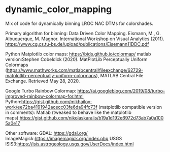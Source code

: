 # dynamic_color_mapping
Mix of code for dynamically binning LROC NAC DTMs for colorshades.

Primary algorithm for binning:
Data Driven Color Mapping. Eismann, M., G. Albuquerque, M. Magnor. International Workshop on Visual Analytics (2011). https://www.cg.cs.tu-bs.de/upload/publications/Eisemann11DDC.pdf

Python Matplotlib color maps:
https://bids.github.io/colormap/
matlab version:Stephen Cobeldick (2020). MatPlotLib Perceptually Uniform Colormaps (https://www.mathworks.com/matlabcentral/fileexchange/62729-matplotlib-perceptually-uniform-colormaps), MATLAB Central File Exchange. Retrieved May 28, 2020.

Google Turbo Rainbow Colormap:
https://ai.googleblog.com/2019/08/turbo-improved-rainbow-colormap-for.html
Python:https://gist.github.com/mikhailov-work/ee72ba4191942acecc03fe6da94fc73f (matplotlib compatible version in comments):
Matlab (tweaked to behave like the matplotlib maps):https://gist.github.com/nikolaskaralis/b19a1d192e6972d73ab7a0a1005a0e17

Other software:
GDAL: https://gdal.org/
ImageMagick:https://imagemagick.org/index.php
USGS ISIS3:https://isis.astrogeology.usgs.gov/UserDocs/index.html



